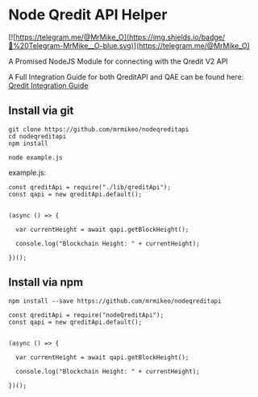 # Node Qredit API Helper

[![https://telegram.me/@MrMike_O](https://img.shields.io/badge/💬%20Telegram-MrMike__O-blue.svg)](https://telegram.me/@MrMike_O)


A Promised NodeJS Module for connecting with the Qredit V2 API

A Full Integration Guide for both QreditAPI and QAE can be found here:  [Qredit Integration Guide](https://github.com/mrmikeo/nodeqreditintegration)

## Install via git
```
git clone https://github.com/mrmikeo/nodeqreditapi
cd nodeqreditapi
npm install

node example.js
```

example.js:
```
const qreditApi = require("./lib/qreditApi");
const qapi = new qreditApi.default();


(async () => {
  
  var currentHeight = await qapi.getBlockHeight();
  
  console.log("Blockchain Height: " + currentHeight);
  
})();
```

## Install via npm
```
npm install --save https://github.com/mrmikeo/nodeqreditapi
```

```
const qreditApi = require("nodeQreditApi");
const qapi = new qreditApi.default();


(async () => {
  
  var currentHeight = await qapi.getBlockHeight();
  
  console.log("Blockchain Height: " + currentHeight);
  
})();
```
